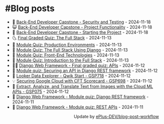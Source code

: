 # #Blog posts
<!-- BLOG-POST-LIST:START -->
- 🧰 [Back-End Developer Capstone - Security and Testing](https://eplus.dev/back-end-developer-capstone-security-and-testing) - 2024-11-18
- 😺 [Back-End Developer Capstone - Project Functionality](https://eplus.dev/back-end-developer-capstone-project-functionality) - 2024-11-18
- 🗽 [Back-End Developer Capstone - Starting the Project](https://eplus.dev/back-end-developer-capstone-starting-the-project) - 2024-11-18
- 🌜 [Final Graded Quiz: The Full Stack](https://eplus.dev/final-graded-quiz-the-full-stack) - 2024-11-13
- 📝 [Module Quiz: Production Environments](https://eplus.dev/module-quiz-production-environments) - 2024-11-13
- 🚀 [Module Quiz: The Full Stack Using Django](https://eplus.dev/module-quiz-the-full-stack-using-django) - 2024-11-13
- 💼 [Module Quiz: Front-End Technologies](https://eplus.dev/module-quiz-front-end-technologies) - 2024-11-13
- 🦣 [Module Quiz: Introduction to the Full Stack](https://eplus.dev/module-quiz-introduction-to-the-full-stack) - 2024-11-13
- 👨‍🏫 [Django Web Framework - Final graded quiz: APIs](https://eplus.dev/django-web-framework-final-graded-quiz-apis) - 2024-11-12
- 🔭 [Module quiz: Securing an API in Django REST framework](https://eplus.dev/module-quiz-securing-an-api-in-django-rest-framework) - 2024-11-12
- 🤡 [Looker Data Explorer - Qwik Start - GSP718](https://eplus.dev/looker-data-explorer-qwik-start-gsp718) - 2024-11-12
- 💡 [Securing Google Cloud with CFT Scorecard - GSP698](https://eplus.dev/securing-google-cloud-with-cft-scorecard-gsp698) - 2024-11-12
- 🦣 [Extract, Analyze, and Translate Text from Images with the Cloud ML APIs - GSP075](https://eplus.dev/extract-analyze-and-translate-text-from-images-with-the-cloud-ml-apis-gsp075) - 2024-11-12
- 💪 [Django Web Framework - Module quiz: Django REST framework](https://eplus.dev/django-web-framework-module-quiz-django-rest-framework) - 2024-11-11
- 🤡 [Django Web Framework - Module quiz: REST APIs](https://eplus.dev/django-web-framework-module-quiz-rest-apis) - 2024-11-11<!-- BLOG-POST-LIST:END -->
<div align="right">
  Update by <a target="_blank"
    href="https://github.com/ePlus-DEV/blog-post-workflow">ePlus-DEV/blog-post-workflow</a>
</div>
